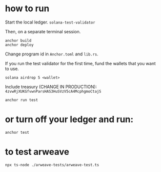 # how to run

Start the local ledger.
```solana-test-validator```

Then, on a separate terminal session.
```
anchor build
anchor deploy
```

Change program id in `Anchor.toml` and `lib.rs`.

If you run the test validator for the first time, fund the wallets that you want to use.

`solana airdrop 5 <wallet>`

Include treasury (CHANGE IN PRODUCTION): `4zvwRjXUKGfvwnParsHAS3HuSVzV5cA4McphgmoCtajS`

```
anchor run test
```


# or turn off your ledger and run:

```anchor test```

# to test arweave

```npx ts-node ./arweave-tests/arweave-test.ts```